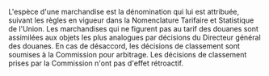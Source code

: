 L'espèce d'une marchandise est la dénomination qui lui
est attribuée, suivant les règles en vigueur dans la Nomenclature
Tarifaire et Statistique de l'Union.
Les marchandises qui ne figurent pas au tarif des douanes sont
assimilées aux objets les plus analogues par décisions du Directeur
général des douanes.
En cas de désaccord, les décisions de classement sont soumises à la
Commission pour arbitrage.
Les décisions de classement prises par la Commission n'ont pas d'effet
rétroactif.